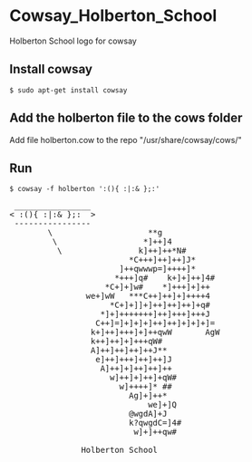 # Cowsay_Holberton_School
Holberton School logo for cowsay

## Install cowsay
```$ sudo apt-get install cowsay```

## Add the holberton file to the cows folder
Add file holberton.cow to the repo "/usr/share/cowsay/cows/"

## Run
```$ cowsay -f holberton ':(){ :|:& };:'```
<pre> ________________
< :(){ :|:& };:  >
 ----------------
        \                    **g
         \                  *]++]4
          \                k]++]++*N#
                         *C+++]++]++]J*
                       ]++qwwwp=]++++]*
                      *+++]q#    k+]+]++]4#
                    *C+]+]w#    *]+++]+]++
                we+]wW   ***C++]++]+]++++4
                     *C+]+]]+]++]++]++]+q#
                   *]+]+++++++]++]+++]+++J
                  C++]=]+]+]+]++]++]+]+]+]=
                 k+]++]+++]+]++qwW       AgW
                 k++]++]+]+++qW#
                 A]++]++]++]++J**
                  e]++]+++]++]++]J
                   A]++]+]++]++]++
                     w]++]+]++]+qW#
                       w]++++]* ##
                         Ag]+]++*
                             we]+]Q
                         @wgdA]+J
                         k?qwgdC=]4#
                          w]+]++qw#

               Holberton School
</pre>
